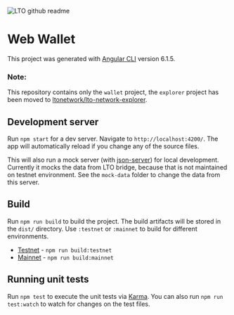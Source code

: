 ![LTO github readme](https://user-images.githubusercontent.com/100821/196711741-96cd4ba5-932a-4e95-b420-42d4d61c21fd.png)

# Web Wallet

This project was generated with [Angular CLI](https://github.com/angular/angular-cli) version 6.1.5.

### Note:

This repository contains only the `wallet` project, the `explorer` project has been moved to [ltonetwork/lto-network-explorer](https://github.com/ltonetwork/lto-network-explorer).

## Development server

Run `npm start` for a dev server. Navigate to `http://localhost:4200/`. The app will automatically reload if you change any of the source files.

This will also run a mock server (with [json-server](https://www.npmjs.com/package/json-server)) for local development. Currently it mocks the data from LTO bridge, because that is not maintained on testnet environment. See the `mock-data` folder to change the data from this server.

## Build

Run `npm run build` to build the project. The build artifacts will be stored in the `dist/` directory. Use `:testnet` or `:mainnet` to build for different environments.

- [Testnet](https://testnet-wallet.ltonetwork.com/) - `npm run build:testnet`
- [Mainnet](https://wallet.lto.network/) - `npm run build:mainnet`

## Running unit tests

Run `npm test` to execute the unit tests via [Karma](https://karma-runner.github.io). You can also run `npm run test:watch` to watch for changes on the test files.
